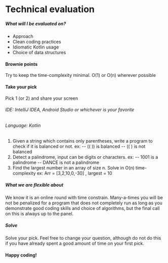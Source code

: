 # Technical evaluation
#####  What will I be evaluated on?

- Approach
 - Clean coding practices
 - Idiomatic Kotlin usage
 - Choice of data structures
#### Brownie points
Try to keep the time-complexity minimal. O(1) or O(n) wherever possible

#### Take your pick 
Pick 1 (or 2) and share your screen
###### IDE: IntelliJ IDEA, Android Studio or whichever is your favorite
###### Language: Kotlin
1. Given a string which contains only parentheses, write a program to check if it is balanced or not.
ex: 
-- (( ))  is balanced
-- (( ) is not balanced
2. Detect a palindrome, input can be digits or characters.
 ex:
    -- 1001 is a palindrome
    -- DANCE is not a palindrome
3. Find the largest number in an array of size n. Solve in O(n) time-complexity
ex:
Arr = [3,2,10,0,-30] , largest = 10

##### What we are flexible about
We know it is an online round with time constrain. Many-a-times you will be not be penalized for a program that does not completely run as long as you demonstrate good coding skills and choice of algorithms, but the final call on this is always up to the panel.

##### Solve
Solve your pick. Feel free to change your question, although do not do this if you have already spent a good amount of time on your first pick.

#### Happy coding!
